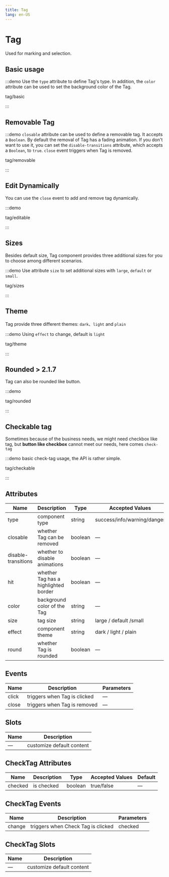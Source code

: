 ```yaml
---
title: Tag
lang: en-US
---
```


# Tag

Used for marking and selection.

## Basic usage

:::demo Use the `type` attribute to define Tag's type. In addition, the `color` attribute can be used to set the background color of the Tag.

tag/basic

:::

## Removable Tag

:::demo `closable` attribute can be used to define a removable tag. It accepts a `Boolean`. By default the removal of Tag has a fading animation. If you don't want to use it, you can set the `disable-transitions` attribute, which accepts a `Boolean`, to `true`. `close` event triggers when Tag is removed.

tag/removable

:::

## Edit Dynamically

You can use the `close` event to add and remove tag dynamically.

:::demo

tag/editable

:::

## Sizes

Besides default size, Tag component provides three additional sizes for you to choose among different scenarios.

:::demo Use attribute `size` to set additional sizes with `large`, `default` or `small`.

tag/sizes

:::

## Theme

Tag provide three different themes: `dark`、`light` and `plain`

:::demo Using `effect` to change, default is `light`

tag/theme

:::

## Rounded <el-tag>> 2.1.7</el-tag>

Tag can also be rounded like button.

:::demo

tag/rounded

:::

## Checkable tag

Sometimes because of the business needs, we might need checkbox like tag, but **button like checkbox** cannot meet our needs, here comes `check-tag`

:::demo basic check-tag usage, the API is rather simple.

tag/checkable

:::

## Attributes

| Name                | Description                          | Type    | Accepted Values             | Default |
| ------------------- | ------------------------------------ | ------- | --------------------------- | ------- |
| type                | component type                       | string  | success/info/warning/danger | —       |
| closable            | whether Tag can be removed           | boolean | —                           | false   |
| disable-transitions | whether to disable animations        | boolean | —                           | false   |
| hit                 | whether Tag has a highlighted border | boolean | —                           | false   |
| color               | background color of the Tag          | string  | —                           | —       |
| size                | tag size                             | string  | large / default /small      | default |
| effect              | component theme                      | string  | dark / light / plain        | light   |
| round               | whether Tag is rounded               | boolean | —                           | false   |

## Events

| Name  | Description                  | Parameters |
| ----- | ---------------------------- | ---------- |
| click | triggers when Tag is clicked | —          |
| close | triggers when Tag is removed | —          |

## Slots

| Name | Description               |
| ---- | ------------------------- |
| —    | customize default content |

## CheckTag Attributes

| Name    | Description | Type    | Accepted Values | Default |
| ------- | ----------- | ------- | --------------- | ------- |
| checked | is checked  | boolean | true/false      | —       |

## CheckTag Events

| Name   | Description                        | Parameters |
| ------ | ---------------------------------- | ---------- |
| change | triggers when Check Tag is clicked | checked    |

## CheckTag Slots

| Name | Description               |
| ---- | ------------------------- |
| —    | customize default content |
